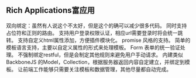 ## Rich Applications富应用
双向绑定：虽然有人说这个不太好，但是这个的确可以减少很多代码。
同时支持占位符和正则的路由。
支持用户登录权限认证，相应url需要登录时将会统一跳转。
支持自定义html属性添加，方便插件模块化。
promise 风格的支持。
简单的模板语言支持，主要以自定义属性的形式来处理模板。
Form 表单的统一验证处理。
不强制绑定restful，但是会制定其他规则来避免用户手动请求。
内建类似 BackboneJS 的Model，Collection，根据服务器返回内容自定建立，并绑定到模板。
让前端工作能够只需要关注模板和数据管理，其他尽量都自动完成。